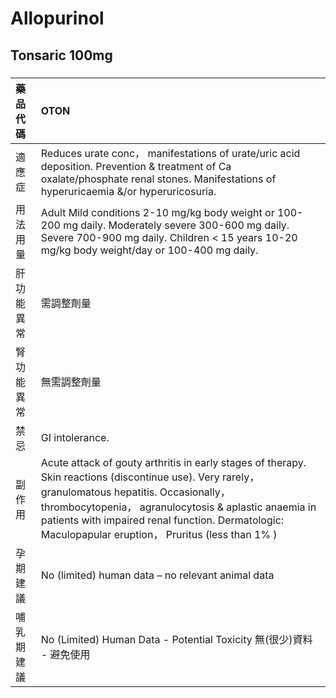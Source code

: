# Allopurinol

## Tonsaric 100mg

##### 

| 藥品代碼   | OTON                                                                                                                                                                                                                                                                                                                |
|:-----------|:--------------------------------------------------------------------------------------------------------------------------------------------------------------------------------------------------------------------------------------------------------------------------------------------------------------------|
| 適應症     | Reduces urate conc， manifestations of urate/uric acid deposition. Prevention & treatment of Ca oxalate/phosphate renal stones. Manifestations of hyperuricaemia &/or hyperuricosuria.                                                                                                                              |
| 用法用量   | Adult Mild conditions 2-10 mg/kg body weight or 100-200 mg daily. Moderately severe 300-600 mg daily. Severe 700-900 mg daily. Children < 15 years 10-20 mg/kg body weight/day or 100-400 mg daily.                                                                                                                 |
| 肝功能異常 | 需調整劑量                                                                                                                                                                                                                                                                                                          |
| 腎功能異常 | 無需調整劑量                                                                                                                                                                                                                                                                                                        |
| 禁忌       | GI intolerance.                                                                                                                                                                                                                                                                                                     |
| 副作用     | Acute attack of gouty arthritis in early stages of therapy. Skin reactions (discontinue use). Very rarely， granulomatous hepatitis. Occasionally， thrombocytopenia， agranulocytosis & aplastic anaemia in patients with impaired renal function. Dermatologic: Maculopapular eruption， Pruritus (less than 1% ) |
| 孕期建議   | No (limited) human data – no relevant animal data                                                                                                                                                                                                                                                                   |
| 哺乳期建議 | No (Limited) Human Data - Potential Toxicity 無(很少)資料 - 避免使用                                                                                                                                                                                                                                                |

